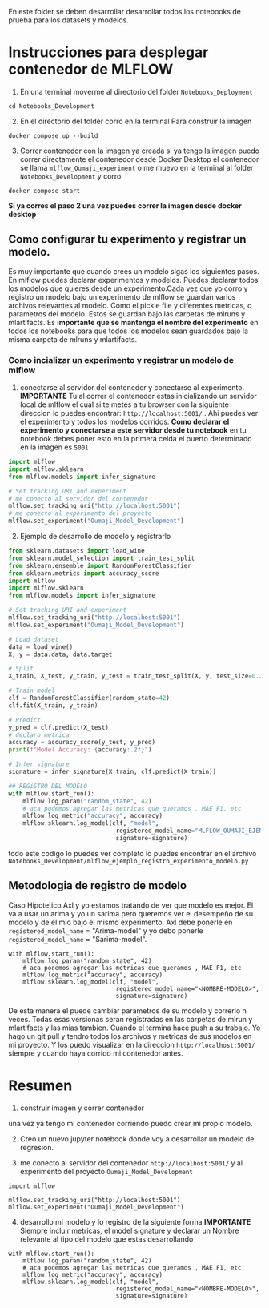 En este folder se deben desarrollar desarrollar todos los notebooks de prueba para los datasets y modelos.

# Instrucciones para desplegar contenedor de MLFLOW

1. En una terminal moverme al directorio del folder `Notebooks_Deployment`
```
cd Notebooks_Development
```

2. En el directorio del folder corro en la terminal
Para construir la imagen

```
docker compose up --build

```
3. Correr contenedor con la imagen ya creada
si ya tengo la imagen puedo correr directamente el contenedor desde Docker Desktop el contenedor se llama `mlflow_Oumaji_experiment` o me muevo en la terminal  al folder `Notebooks_Development` y corro


```
docker compose start
```

**Si ya corres el paso 2 una vez puedes correr la imagen desde docker desktop**

## Como configurar tu experimento y registrar un modelo.

Es muy importante que cuando crees un modelo sigas los siguientes pasos. 
En mlflow puedes declarar experimentos y modelos. Puedes declarar todos los modelos que quieres desde un experimento.Cada vez que yo corro y registro un modelo bajo un experimento de mlflow se guardan varios archivos relevantes al modelo. Como el pickle file y diferentes metricas, o parametros del modelo. Estos se guardan bajo las carpetas de mlruns y mlartifacts. Es **importante que se mantenga el nombre del experimento** en todos los notebooks para que todos los modelos sean guardados bajo la misma carpeta de mlruns y mlartifacts.
### Como incializar un experimento y registrar un modelo de mlflow

1. conectarse al servidor del contenedor y conectarse al experimento.
**IMPORTANTE**
Tu al correr el contenedor estas inicializando un servidor local de mlflow el cual si te metes a tu browser con la siguiente direccion lo puedes encontrar: `http://localhost:5001/` . Ahi puedes ver el experimento y todos los modelos corridos.
**Como declarar el experimento y conectarse a este servidor desde tu notebook**
en tu notebook debes poner esto en la primera celda
el puerto determinado en la imagen es `5001`

```python
import mlflow
import mlflow.sklearn
from mlflow.models import infer_signature

# Set tracking URI and experiment
# me conecto al servidor del contenedor
mlflow.set_tracking_uri("http://localhost:5001")
# me conecto al experimento del proyecto
mlflow.set_experiment("Oumaji_Model_Development")
```

2. Ejemplo de desarrollo de modelo y registrarlo

```python 
from sklearn.datasets import load_wine
from sklearn.model_selection import train_test_split
from sklearn.ensemble import RandomForestClassifier
from sklearn.metrics import accuracy_score
import mlflow
import mlflow.sklearn
from mlflow.models import infer_signature

# Set tracking URI and experiment
mlflow.set_tracking_uri("http://localhost:5001")
mlflow.set_experiment("Oumaji_Model_Development")

# Load dataset
data = load_wine()
X, y = data.data, data.target

# Split
X_train, X_test, y_train, y_test = train_test_split(X, y, test_size=0.2, random_state=42)

# Train model
clf = RandomForestClassifier(random_state=42)
clf.fit(X_train, y_train)

# Predict
y_pred = clf.predict(X_test)
# declaro metrica
accuracy = accuracy_score(y_test, y_pred)
print(f"Model Accuracy: {accuracy:.2f}")

# Infer signature
signature = infer_signature(X_train, clf.predict(X_train))

## REGiSTRO DEL MODELO
with mlflow.start_run():
    mlflow.log_param("random_state", 42)
    # aca podemos agregar las metricas que queramos , MAE F1, etc
    mlflow.log_metric("accuracy", accuracy)
    mlflow.sklearn.log_model(clf, "model",
                              registered_model_name="MLFLOW_OUMAJI_EJEMPLO",
                              signature=signature)
```

todo este codigo lo puedes ver completo lo puedes encontrar en el archivo `Notebooks_Development/mlflow_ejemplo_registro_experimento_modelo.py`
## Metodologia de registro de modelo 
Caso Hipotetico
Axl y yo estamos tratando de ver que modelo es mejor. El va a usar un arima y yo un sarima pero queremos ver el desempeño de su modelo y de el mio bajo el mismo experimento. Axl debe ponerle en `registered_model_name` = "Arima-model" y yo debo ponerle `registered_model_name` = "Sarima-model".
```
with mlflow.start_run():
    mlflow.log_param("random_state", 42)
    # aca podemos agregar las metricas que queramos , MAE F1, etc
    mlflow.log_metric("accuracy", accuracy)
    mlflow.sklearn.log_model(clf, "model",
                              registered_model_name="<NOMBRE-MODELO>",
                              signature=signature)
```

De esta manera el puede cambiar parametros de su modelo y correrlo n veces. Todas esas versionas seran registradas en las carpetas de mlrun y mlartifacts y las mias tambien. Cuando el termina hace push a su trabajo. Yo hago un git pull y tendro todos los archivos y metricas de sus modelos en mi proyecto. Y los puedo visualizar en la direccion  `http://localhost:5001/` siempre y cuando haya corrido mi contenedor antes.

# Resumen 
1. construir imagen y correr contenedor

una vez ya tengo mi contenedor corriendo puedo crear mi propio modelo.

2. Creo un nuevo jupyter notebook donde voy a desarrollar un modelo de regresion.

3. me conecto al servidor del contenedor `http://localhost:5001/` y al experimento del proyecto `Oumaji_Model_Development`
```
import mlflow

mlflow.set_tracking_uri("http://localhost:5001")
mlflow.set_experiment("Oumaji_Model_Development")
```
4. desarrollo mi modelo y lo registro de la siguiente forma
**IMPORTANTE**
Siempre incluir metricas, el model signature y declarar un Nombre relevante al tipo del modelo que estas desarrollando
```
with mlflow.start_run():
    mlflow.log_param("random_state", 42)
    # aca podemos agregar las metricas que queramos , MAE F1, etc
    mlflow.log_metric("accuracy", accuracy)
    mlflow.sklearn.log_model(clf, "model",
                              registered_model_name="<NOMBRE-MODELO>",
                              signature=signature)
```
